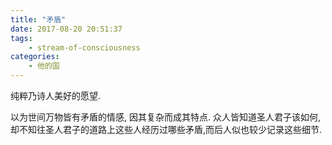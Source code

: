 ```yaml
---
title: "矛盾"
date: 2017-08-20 20:51:37
tags:
    - stream-of-consciousness
categories:
    - 他的国
---
```


纯粹乃诗人美好的愿望.

<!-- more -->

以为世间万物皆有矛盾的情感, 因其复杂而成其特点.
众人皆知道圣人君子该如何,却不知往圣人君子的道路上这些人经历过哪些矛盾,而后人似也较少记录这些细节.
